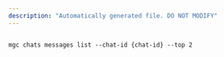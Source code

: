 ```yaml
---
description: "Automatically generated file. DO NOT MODIFY"
---
```


```cli

mgc chats messages list --chat-id {chat-id} --top 2

```